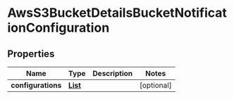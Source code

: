 

# AwsS3BucketDetailsBucketNotificationConfiguration


## Properties

| Name | Type | Description | Notes |
|------------ | ------------- | ------------- | -------------|
|**configurations** | [**List**](List.md) |  |  [optional] |



